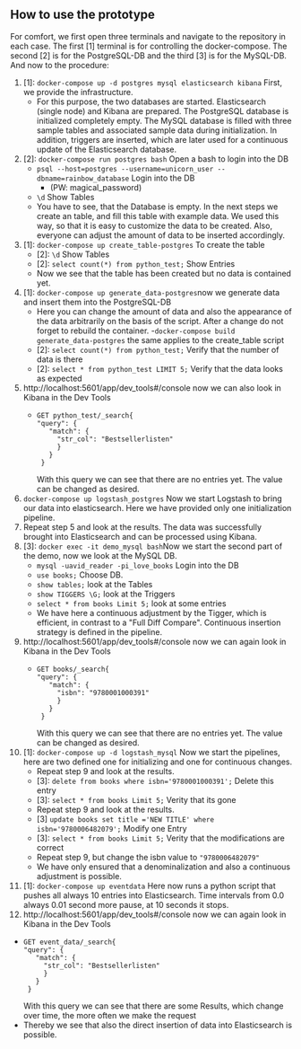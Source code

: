 ## How to use the prototype

For comfort, we first open three terminals and navigate to the repository in each case.
The first [1] terminal is for controlling the docker-compose. The second [2] is for the PostgreSQL-DB and the third [3] is for the MySQL-DB.
And now to the procedure:

1. [1]: ```docker-compose up -d postgres mysql elasticsearch kibana``` First, we provide the infrastructure.
   - For this purpose, the two databases are started. Elasticsearch (single node) and Kibana are prepared. The PostgreSQL database is initialized completely empty. The MySQL database is filled with three sample tables and associated sample data during initialization. In addition, triggers are inserted, which are later used for a continuous update of the Elasticsearch database. 
2. [2]: ```docker-compose run postgres bash``` Open a bash to login into the DB
   - ```psql --host=postgres --username=unicorn_user --dbname=rainbow_database``` Login into the DB
     - (PW: magical_password) 
   - ```\d``` Show Tables
   - You have to see, that the Database is empty. In the next steps we create an table, and fill this table with example data. We used this way, so that it is easy to customize the data to be created. Also, everyone can adjust the amount of data to be inserted accordingly.
3. [1]: ```docker-compose up create_table-postgres``` To create the table
   - [2]: ```\d``` Show Tables
   - [2]: ```select count(*) from python_test;``` Show Entries
   - Now we see that the table has been created but no data is contained yet.
4. [1]: ```docker-compose up generate_data-postgres```now we generate data and insert them into the PostgreSQL-DB
   - Here you can change the amount of data and also the appearance of the data arbitrarily on the basis of the script. After a change do not forget to rebuild the container.
     -```docker-compose build generate_data-postgres``` the same applies to the create_table script
   - [2]: ```select count(*) from python_test;``` Verify that the number of data is there
   - [2]: ```select * from python_test LIMIT 5;``` Verify that the data looks as expected
5. http://localhost:5601/app/dev_tools#/console now we can also look in Kibana in the Dev Tools
   -  ```
      GET python_test/_search{
      "query": {
         "match": {
           "str_col": "Bestsellerlisten"
           }
         }
       }
      ```
      With this query we can see that there are no entries yet. The value can be changed as desired.
6. ```docker-compose up logstash_postgres``` Now we start Logstash to bring our data into elasticsearch. Here we have provided only one initialization pipeline.
7. Repeat step 5 and look at the results. The data was successfully brought into Elasticsearch and can be processed using Kibana.
8. [3]: ```docker exec -it demo_mysql bash```Now we start the second part of the demo, now we look at the MySQL DB. 
   -  ```mysql -uavid_reader -pi_love_books``` Login into the DB 
   -  ```use books;``` Choose DB.
   -  ```show tables;``` look at the Tables
   -  ```show TIGGERS \G;``` look at the Triggers
   -  ```select * from books Limit 5;``` look at some entries 
   -  We have here a continuous adjustment by the Tigger, which is efficient, in contrast to a "Full Diff Compare". Continuous insertion strategy is defined in the pipeline.
9. http://localhost:5601/app/dev_tools#/console now we can again look in Kibana in the Dev Tools
   -  ```
      GET books/_search{
      "query": {
         "match": {
           "isbn": "9780001000391"
           }
         }
       }
      ```
      With this query we can see that there are no entries yet. The value can be changed as desired.
10. [1]: ```docker-compose up -d logstash_mysql``` Now we start the pipelines, here are two defined one for initializing and one for continuous changes.
    - Repeat step 9 and look at the results.
    - [3]: ```delete from books where isbn='9780001000391';``` Delete this entry
    - [3]: ```select * from books Limit 5;``` Verity that its gone
    - Repeat step 9 and look at the results.
    - [3] ```update books set title ='NEW TITLE' where isbn='9780006482079';``` Modify one Entry
    - [3]: ```select * from books Limit 5;``` Verity that the modifications are correct
    - Repeat step 9, but change the isbn value to ```"9780006482079"```
    - We have only ensured that a denominalization and also a continuous adjustment is possible.
11. [1]: ```docker-compose up eventdata``` Here now runs a python script that pushes all always 10 entries into Elasticsearch. Time intervals from 0.0 always 0.01 second more pause, at 10 seconds it stops.
12. http://localhost:5601/app/dev_tools#/console now we can again look in Kibana in the Dev Tools
   -  ```
      GET event_data/_search{
      "query": {
         "match": {
           "str_col": "Bestsellerlisten"
           }
         }
       }
      ```
      With this query we can see that there are some Results, which change over time, the more often we make the request
   - Thereby we see that also the direct insertion of data into Elasticsearch is possible. 
  
         

	  		  
          
